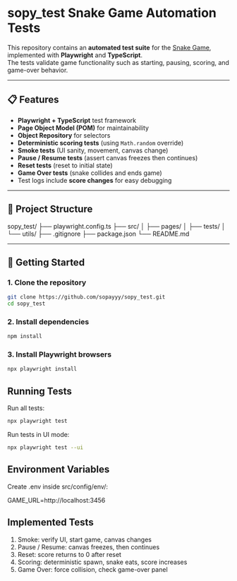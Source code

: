 # sopy_test Snake Game Automation Tests

This repository contains an **automated test suite** for the [Snake Game](https://github.com/josephvouch/vouch_snake), implemented with **Playwright** and **TypeScript**.  
The tests validate game functionality such as starting, pausing, scoring, and game-over behavior.

---

## 📋 Features

- **Playwright + TypeScript** test framework  
- **Page Object Model (POM)** for maintainability  
- **Object Repository** for selectors  
- **Deterministic scoring tests** (using `Math.random` override)  
- **Smoke tests** (UI sanity, movement, canvas change)  
- **Pause / Resume tests** (assert canvas freezes then continues)  
- **Reset tests** (reset to initial state)  
- **Game Over tests** (snake collides and ends game)  
- Test logs include **score changes** for easy debugging  

---

## 📂 Project Structure
sopy_test/
├── playwright.config.ts
├── src/
│ ├── pages/
│ ├── tests/
│ └── utils/
├── .gitignore
├── package.json
└── README.md

---

## 🚀 Getting Started

### 1. Clone the repository
```bash
git clone https://github.com/sopayyy/sopy_test.git
cd sopy_test
```
### 2. Install dependencies

```bash
npm install
```
### 3. Install Playwright browsers
```bash
npx playwright install
```

## Running Tests

Run all tests:
```bash
npx playwright test
```
Run tests in UI mode:

```bash
npx playwright test --ui
```

## Environment Variables

Create .env inside src/config/env/:

GAME_URL=http://localhost:3456

## Implemented Tests

1. Smoke: verify UI, start game, canvas changes
2. Pause / Resume: canvas freezes, then continues
3. Reset: score returns to 0 after reset
4. Scoring: deterministic spawn, snake eats, score increases
5. Game Over: force collision, check game-over panel